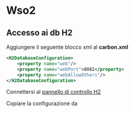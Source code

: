 # Wso2
## Accesso ai db  H2 

Aggiungere il seguente blocco xml al **carbon.xml**
```xml
<H2DatabaseConfiguration>
	<property name="web"/>
    <property name="webPort">8082</property>
    <property name="webAllowOthers"/>
</H2DatabaseConfiguration>
```
Connettersi al [pannello di controllo H2](http://localhost:8082/)

Copiare la configurazione da 



<!--stackedit_data:
eyJoaXN0b3J5IjpbLTE3NDAzODRdfQ==
-->